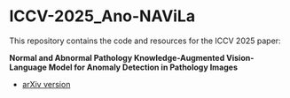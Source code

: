 # ICCV-2025_Ano-NAViLa

This repository contains the code and resources for the ICCV 2025 paper:

**Normal and Abnormal Pathology Knowledge-Augmented Vision-Language Model for Anomaly Detection in Pathology Images**  
- [arXiv version](https://arxiv.org/abs/2508.15256)
